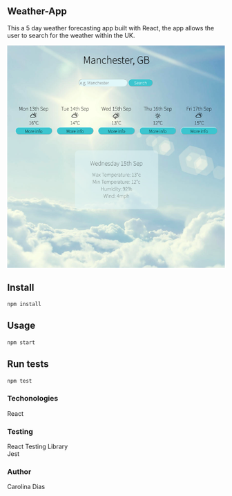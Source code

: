 ## Weather-App

This a 5 day weather forecasting app built with React, the app allows the user to search for the weather within the UK.

![](images/screenshot.png)

## Install

```sh
npm install
```

## Usage

```sh
npm start
```

## Run tests

```sh
npm test
```

### Techonologies

React

### Testing

React Testing Library<br />
Jest

### Author

Carolina Dias
